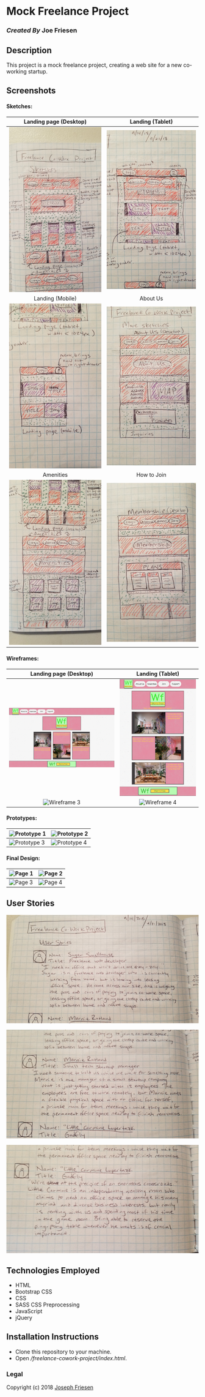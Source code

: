 # Mock Freelance Project

### _Created By_ **Joe Friesen**

## Description

This project is a mock freelance project, creating a web site for a new co-working startup.

## Screenshots

#### Sketches:

Landing page (Desktop) | Landing (Tablet)
:-----------------------: | :-----------------------:
![Sketch 1](img/sketch-landing-desktop.jpg) | ![Sketch 2](img/sketch-landing-tablet.jpg)
Landing (Mobile) | About Us
![Sketch 3](img/sketch-landing-mobile.jpg) | ![Sketch 4](img/sketch-about-us.jpg)
Amenities | How to Join
![Sketch 5](img/sketch-amenities.jpg) | ![Sketch 6](img/sketch-membership.jpg)


#### Wireframes:
Landing page (Desktop) | Landing (Tablet)
:-----------------------: | :-----------------------:
![Wireframe 1](img/wireframe-landing-desktop.png) | ![Wireframe 2](img/wireframe-landing-tablet.png)
![Wireframe 3](img/frame4.png) | ![Wireframe 4](img/frame4.png)

#### Prototypes:

![Prototype 1](img/prototype1.png) | ![Prototype 2](img/prototype2.png)
---------------------- | -----------------------
![Prototype 3](img/prototype3.png) | ![Prototype 4](img/prototype4.png)


#### Final Design:

![Page 1](img/final2.png) | ![Page 2](img/final4.png)
---------------------- | -----------------------
![Page 3](img/final3.png) | ![Page 4](img/final1.png)


## User Stories
![User Story 1](img/userstories1.jpg)

![User Story 2](img/userstories2.jpg)

![User Story 3](img/userstories3.jpg)


## Technologies Employed

* HTML
* Bootstrap CSS
* CSS
* SASS CSS Preprocessing
* JavaScript
* jQuery

## Installation Instructions

* Clone this repository to your machine.
* Open _/freelance-cowork-project/index.html_.

### Legal

Copyright (c) 2018 [Joseph Friesen](mailto:friesen.josephc@gmail.com)
